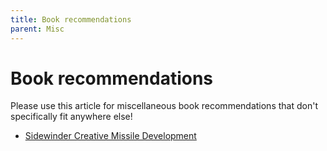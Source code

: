 ```yaml
---
title: Book recommendations
parent: Misc
---
```


# Book recommendations
Please use this article for miscellaneous book recommendations that don't specifically fit anywhere else!

* [Sidewinder Creative Missile Development](https://www.amazon.co.uk/Sidewinder-Creative-Missile-Development-China-ebook/dp/B00EXCOIRM/ref=sr_1_1?dchild=1&keywords=sidewinder+creative&qid=1616596630&sr=8-1)